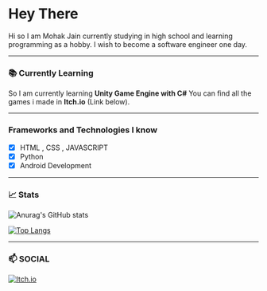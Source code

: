 # Hey There

Hi so I am Mohak Jain currently studying in high school and learning programming as a hobby. I wish to become a software engineer one day.
___

### 📚 Currently Learning
So I am currently learning **Unity Game Engine with C#** You can find all the games i made in **Itch.io** (Link below).
___

### Frameworks and Technologies I know
- [x] HTML , CSS , JAVASCRIPT
- [x] Python 
- [x] Android Development

___

### 📈 Stats
![Anurag's GitHub stats](https://github-readme-stats.vercel.app/api?username=mohakdev&show_icons=true&theme=react)

[![Top Langs](https://github-readme-stats.vercel.app/api/top-langs/?username=mohakdev&layout=compact&show_icons=true&theme=react)](https://github.com/anuraghazra/github-readme-stats)

___
### 📫 SOCIAL
[![Itch.io](https://img.shields.io/badge/Itch-%23FF0B34.svg?style=for-the-badge&logo=Itch.io&logoColor=white)](https://radiantgames.itch.io/)
